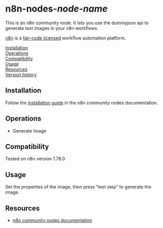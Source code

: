 # n8n-nodes-_node-name_

This is an n8n community node. It lets you use the dummyjson api to generate text images in your n8n workflows.

[n8n](https://n8n.io/) is a [fair-code licensed](https://docs.n8n.io/reference/license/) workflow automation platform.

[Installation](#installation)  
[Operations](#operations)  
[Compatibility](#compatibility)  
[Usage](#usage) <!-- delete if not using this section -->  
[Resources](#resources)  
[Version history](#version-history) <!-- delete if not using this section -->

## Installation

Follow the [installation guide](https://docs.n8n.io/integrations/community-nodes/installation/) in the n8n community nodes documentation.

## Operations

- Generate Image

## Compatibility

Tested on n8n version 1.78.0

## Usage

Set the properties of the image, then press "test step" to generate the image.

## Resources

- [n8n community nodes documentation](https://docs.n8n.io/integrations/community-nodes/)
